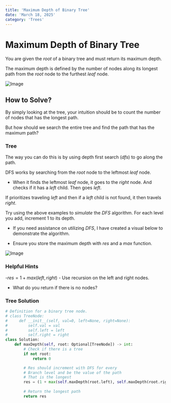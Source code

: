 ```yaml
---
title: 'Maximum Depth of Binary Tree'
date: 'March 18, 2025'
category: 'Trees'
---
```


# Maximum Depth of Binary Tree

You are given the $root$ of a binary tree and must return its maximum depth.

The maximum depth is defined by the number of nodes along its longest path from the $root$ node to the furthest $leaf$ node.

![Image](/trees/maximumDepthOfBinaryTree/MaximumDepthOfBinaryTree1.svg)

## How to Solve?

By simply looking at the tree, your intuition should be to count the number of nodes that has the longest path.

But how should we search the entire tree and find the path that has the maximum path?

### Tree

The way you can do this is by using depth first search $(dfs)$ to go along the path.

DFS works by searching from the $root$ node to the leftmost $leaf$ node.

- When it finds the leftmost $leaf$ node, it goes to the $right$ node. And checks if it has a $left$ child. Then goes $left$.

If prioritizes traveling $left$ and then if a $left$ child is not found, it then travels $right$.

Try using the above examples to $simulate$ the $DFS$ algorithm. For each level you add, increment $1$ to its depth.

- If you need assistance on utilizing $DFS$, I have created a visual below to demonstrate the algorithm.

- Ensure you store the maximum depth with $res$ and a $max$ function.

![Image](/trees/maximumDepthOfBinaryTree/MaximumDepthOfBinaryTree2.svg)

### Helpful Hints
-$res = 1 + max(left, right)$
    - Use recursion on the left and right nodes.
- What do you return if there is no nodes?

### Tree Solution
```python
# Definition for a binary tree node.
# class TreeNode:
#     def __init__(self, val=0, left=None, right=None):
#         self.val = val
#         self.left = left
#         self.right = right
class Solution:
    def maxDepth(self, root: Optional[TreeNode]) -> int:
        # Check if there is a tree
        if not root:
            return 0

        # Res should increment with DFS for every
        # Branch level and be the value of the path
        # That is the longest
        res = (1 + max(self.maxDepth(root.left), self.maxDepth(root.right)))
        
        # Return the longest path
        return res